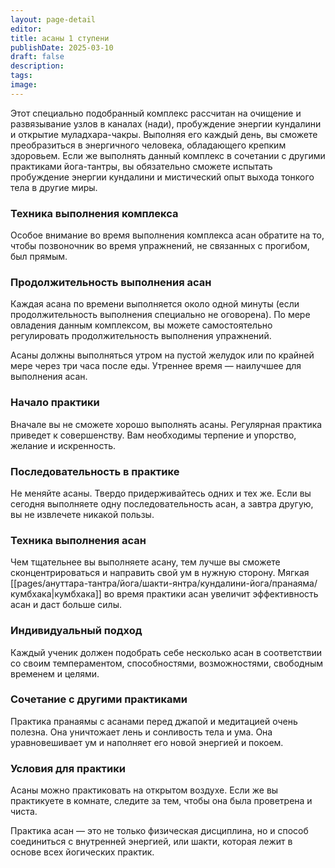 ```yaml
---
layout: page-detail
editor: 
title: асаны 1 ступени
publishDate: 2025-03-10
draft: false
description: 
tags: 
image:
---
```

Этот специально подобранный комплекс рассчитан на очищение и развязывание узлов в каналах (нади), пробуждение энергии кундалини и открытие муладхара-чакры. Выполняя его каждый день, вы сможете преобразиться в энергичного человека, обладающего крепким здоровьем. Если же выполнять данный комплекс в сочетании с другими практиками йога-тантры, вы обязательно сможете испытать пробуждение энергии кундалини и мистический опыт выхода тонкого тела в другие миры.

### Техника выполнения комплекса

Особое внимание во время выполнения комплекса асан обратите на то, чтобы позвоночник во время упражнений, не связанных с прогибом, был прямым.

### Продолжительность выполнения асан

Каждая асана по времени выполняется около одной минуты (если продолжительность выполнения специально не оговорена). По мере овладения данным комплексом, вы можете самостоятельно регулировать продолжительность выполнения упражнений.

Асаны должны выполняться утром на пустой желудок или по крайней мере через три часа после еды. Утреннее время — наилучшее для выполнения асан.

### Начало практики

Вначале вы не сможете хорошо выполнять асаны. Регулярная практика приведет к совершенству. Вам необходимы терпение и упорство, желание и искренность.

### Последовательность в практике

Не меняйте асаны. Твердо придерживайтесь одних и тех же. Если вы сегодня выполняете одну последовательность асан, а завтра другую, вы не извлечете никакой пользы.

### Техника выполнения асан

Чем тщательнее вы выполняете асану, тем лучше вы сможете сконцентрироваться и направить свой ум в нужную сторону. Мягкая [[pages/ануттара-тантра/йога/шакти-янтра/кундалини-йога/пранаяма/кумбхака|кумбхака]] во время практики асан увеличит эффективность асан и даст больше силы.

### Индивидуальный подход

Каждый ученик должен подобрать себе несколько асан в соответствии со своим темпераментом, способностями, возможностями, свободным временем и целями.

### Сочетание с другими практиками

Практика пранаямы с асанами перед джапой и медитацией очень полезна. Она уничтожает лень и сонливость тела и ума. Она уравновешивает ум и наполняет его новой энергией и покоем.

### Условия для практики

Асаны можно практиковать на открытом воздухе. Если же вы практикуете в комнате, следите за тем, чтобы она была проветрена и чиста.

Практика асан — это не только физическая дисциплина, но и способ соединиться с внутренней энергией, или шакти, которая лежит в основе всех йогических практик.